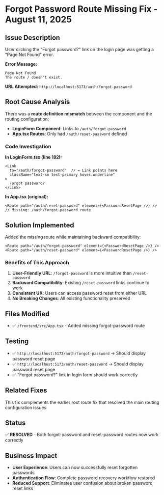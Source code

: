 # Forgot Password Route Missing Fix - August 11, 2025

## Issue Description
User clicking the "Forgot password?" link on the login page was getting a "Page Not Found" error.

**Error Message:**
```
Page Not Found
The route / doesn't exist.
```

**URL Attempted:** `http://localhost:5173/auth/forgot-password`

## Root Cause Analysis
There was a **route definition mismatch** between the component and the routing configuration:

- **LoginForm Component**: Links to `/auth/forgot-password`
- **App.tsx Routes**: Only had `/auth/reset-password` defined

### Code Investigation
**In LoginForm.tsx (line 182):**
```tsx
<Link
  to="/auth/forgot-password"  // ← Link points here
  className="text-sm text-primary hover:underline"
>
  Forgot password?
</Link>
```

**In App.tsx (original):**
```tsx
<Route path="/auth/reset-password" element={<PasswordResetPage />} />
// Missing: /auth/forgot-password route
```

## Solution Implemented

Added the missing route while maintaining backward compatibility:

```tsx
<Route path="/auth/forgot-password" element={<PasswordResetPage />} />
<Route path="/auth/reset-password" element={<PasswordResetPage />} />
```

### Benefits of This Approach
1. **User-Friendly URL**: `/forgot-password` is more intuitive than `/reset-password`
2. **Backward Compatibility**: Existing `/reset-password` links continue to work
3. **Consistent UX**: Users can access password reset from either URL
4. **No Breaking Changes**: All existing functionality preserved

## Files Modified
- ✅ `/frontend/src/App.tsx` - Added missing forgot-password route

## Testing
- ✅ `http://localhost:5173/auth/forgot-password` → Should display password reset page
- ✅ `http://localhost:5173/auth/reset-password` → Should display password reset page  
- ✅ "Forgot password?" link in login form should work correctly

## Related Fixes
This fix complements the earlier root route fix that resolved the main routing configuration issues.

## Status
✅ **RESOLVED** - Both forgot-password and reset-password routes now work correctly

## Business Impact
- **User Experience**: Users can now successfully reset forgotten passwords
- **Authentication Flow**: Complete password recovery workflow restored
- **Reduced Support**: Eliminates user confusion about broken password reset links
